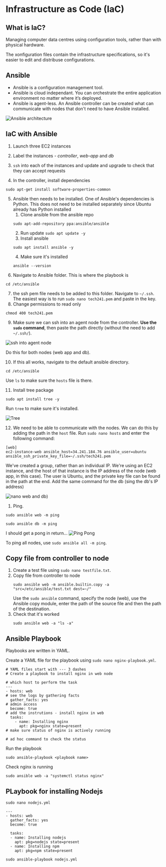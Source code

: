 # Infrastructure as Code (IaC)

## What is IaC?
Managing computer data centres using configuration tools, rather than with physical hardware.

The xonfiguration files contain the infrastructure specifications, so it's easier to edit and distribuse configurations.

## Ansible
- Ansible is a configuration management tool.
- Ansible is cloud independant. You can orchestrate the entire application environment no matter where it’s deployed.
- Ansible is agent-less. An Ansible controller can be created what can communicate with nodes that don't need to have Ansible installed.

![Ansible architecture](https://i.imgur.com/4N9fOtg.png)

## IaC with Ansible
1. Launch three EC2 instances
   
2. Label the instances - *controller*, *web-app* and *db*
   
3. `ssh` into each of the instances and update and upgrade to check that they can accept requests
   
4. In the controller, install dependencies
```
sudo apt-get install software-properties-common
```

5. Ansible then needs to be installed. One of Ansible's dependencies is Python. This does not need to be installed separately since Ubuntu already has Python installed
   1. Clone ansible from the ansible repo
   ```
   sudo apt-add-repository ppa:ansible/ansible
   ```
   2. Run update `sudo apt update -y`
   3. Install ansible
   ```
   sudo apt install ansible -y
   ```
   4. Make sure it's installed
   ```
   ansible --version
   ```
6. Navigate to Ansible folder. This is where the playbook is
```
cd /etc/ansible
```
7. the ssh pem file needs to be added to this folder. Navigate to `~/.ssh`. The easiest way is to run `sudo nano tech241.pem` and paste in the key.
8. Change permissions to read only
```
chmod 400 tech241.pem
```

9. Make sure we can ssh into an agent node from the controller. **Use the `sudo` command**, then paste the path directly (without the need to add `~/.ssh/`).

![ssh into agent node](https://i.imgur.com/aNp2Mfk.png)

Do this for both nodes (web app and db).

10.  If this all works, navigate to the default ansible directory.
```
cd /etc/ansible
```
Use `ls` to make sure the `hosts` file is there.

11.  Install tree package
```
sudo apt install tree -y
```
Run `tree` to make sure it's installed.

![Tree](https://i.imgur.com/dDOCKSO.png)


12. We need to be able to communicate with the nodes. We can do this by adding the path in the `host` file. Run `sudo nano hosts` and enter the following command:
```
[web]
ec2-instance-web ansible_host=34.241.184.76 ansible_user=ubuntu ansible_ssh_private_key_file=~/.ssh/tech241.pem
```

We've created a group, rather than an individual IP. 
We're using an EC2 instance, and the host of that instance is the IP address of the node (web app, in this case).
The user is Ubuntu, and the private key file can be found in the path at the end. Add the same command for the db (sing the db's IP address)

![nano web and db](https://i.imgur.com/ugw7Ahm.png))

1.  Ping.
```
sudo ansible web -m ping
```
```
sudo ansible db -m ping
```

I should get a pong in return...
![Ping Pong](https://i.imgur.com/VrGmsAs.png)

To ping all nodes, use `sudo ansible all -m ping`.

## Copy file from controller to node
1. Create a test file using `sudo nano testfile.txt`.
2. Copy file from controller to node
   ```
   sudo ansible web -m ansible.builtin.copy -a "src=/etc/ansible/test.txt dest=~/"
   ```
   Use the `sudo ansible` command, specify the node (web), use the Ansible copy module, enter the path of the source file and then the path of the destination.
3. Check that it's worked
   ```
   sudo ansible web -a "ls -a"
   ```

## Ansible Playbook
Playbooks are written in YAML.

Create a YAML file for the playbook using `sudo nano nginx-playbook.yml`.


```
# YAML files start with --- 3 dashes
# Create a playbook to install nginx in web node

# which host to perform the task
---
- hosts: web
# see the logs by gathering facts
  gather_facts: yes
# admin access
  become: true
# add the instrutions - install nginx in web
  tasks:
    - name: Installing nginx
      apt: pkg=nginx state=present
# make sure status of nginx is actively running

# ad hoc command to check the status
```
Run the playbook
```
sudo ansible-playbook <playbook name>
```

Check nginx is running
```
sudo ansible web -a "systemctl status nginx"
```
## PLaybook for installing Nodejs
`sudo nano nodejs.yml`
```
---
- hosts: web
  gather_facts: yes
  become: true

  tasks:
  - name: Installing nodejs
    apt: pkg=nodejs state=present
  - name: Installing npm
    apt: pkg=npm state=present
```
`sudo ansible-playbook nodejs.yml`